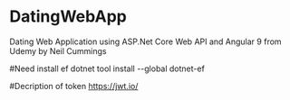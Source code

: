 # DatingWebApp
Dating Web Application using ASP.Net Core Web API and Angular 9 from Udemy by Neil Cummings

#Need install ef
dotnet tool install --global dotnet-ef

#Decription of token
https://jwt.io/
